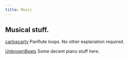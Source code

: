 ```yaml
---
title: Music
---
```


## Musical stuff.

[carloscarty](https://www.looperman.com/loops?mid=carloscarty)
Panflute loops. No other explanation required.

[UnknownBeats](https://www.looperman.com/loops?mid=UnknownBeats)
Some decent piano stuff here.
